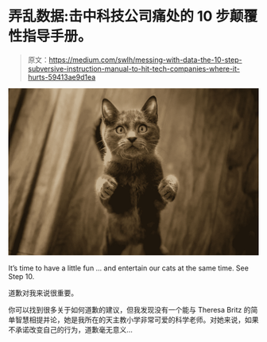 # 弄乱数据:击中科技公司痛处的 10 步颠覆性指导手册。

> 原文：<https://medium.com/swlh/messing-with-data-the-10-step-subversive-instruction-manual-to-hit-tech-companies-where-it-hurts-59413ae9d1ea>

![](img/f5460b2d33c1b0ffee744fa94420db3f.png)

It’s time to have a little fun … and entertain our cats at the same time. See Step 10.

道歉对我来说很重要。

你可以找到很多关于如何道歉的建议，但我发现没有一个能与 Theresa Britz 的简单智慧相提并论，她是我所在的天主教小学非常可爱的科学老师。对她来说，如果不承诺改变自己的行为，道歉毫无意义…